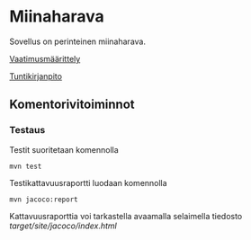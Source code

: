 # Miinaharava

Sovellus on perinteinen miinaharava.

[Vaatimusmäärittely](https://github.com/Sampyy/ot-harjoitustyo/blob/master/MineSweeper/dokumentaatio/vaatimusmaarittely.md)


[Tuntikirjanpito](https://github.com/Sampyy/ot-harjoitustyo/blob/master/MineSweeper/dokumentaatio/tuntikirjanpito.md)



## Komentorivitoiminnot

### Testaus

Testit suoritetaan komennolla

```
mvn test
```

Testikattavuusraportti luodaan komennolla

```
mvn jacoco:report
```

Kattavuusraporttia voi tarkastella avaamalla selaimella tiedosto _target/site/jacoco/index.html_